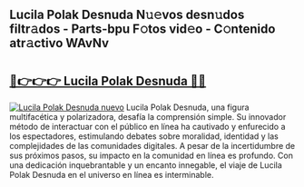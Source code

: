 ## Lucila Polak Desnuda N𝚞𝚎vos desn𝚞dos filtr𝚊dos - Parts-bpu F𝚘tos vid𝚎o - C𝚘ntenido atr𝚊ctivo WAvNv

# <h2><a href="http://mb8x1g.tromn.icu/?c=Lucila+Polak+Desnuda">🔗👉👉👉 Lucila Polak Desnuda 🔗🔗</a></h2>

[![Lucila Polak Desnuda nuevo](https://i.imgur.com/pEAQMta.gif)](http://mb8x1g.tromn.icu/?c=Lucila+Polak+Desnuda)
Lucila Polak Desnuda, una figura multifacética y polarizadora, desafía la comprensión simple. Su innovador método de interactuar con el público en línea ha cautivado y enfurecido a los espectadores, estimulando debates sobre moralidad, identidad y las complejidades de las comunidades digitales. A pesar de la incertidumbre de sus próximos pasos, su impacto en la comunidad en línea es profundo. Con una dedicación inquebrantable y un encanto innegable, el viaje de Lucila Polak Desnuda en el universo en línea es interminable.
